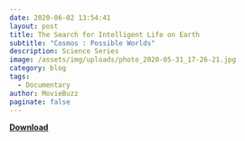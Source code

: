 ```yaml
---
date: 2020-06-02 13:54:41
layout: post
title: The Search for Intelligent Life on Earth
subtitle: "Cosmos : Possible Worlds"
description: Science Series
image: /assets/img/uploads/photo_2020-05-31_17-26-21.jpg
category: blog
tags:
  - Documentary
author: MovieBuzz
paginate: false
---
```

**[Download](https://drive.google.com/file/d/1za_lSrEXyGwGV0F9iGQ6bix7WjgZRun7)**